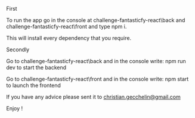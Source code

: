 First 

To run the app go in the console at challenge-fantasticfy-react\back and challenge-fantasticfy-react\front and type npm i.

This will install every dependency that you require.

Secondly

Go to challenge-fantasticfy-react\back and in the console write:
npm run dev to start the backend

Go to challenge-fantasticfy-react\front and in the console write:
npm start to launch the frontend

If you have any advice please sent it to christian.gecchelin@gmail.com

Enjoy !